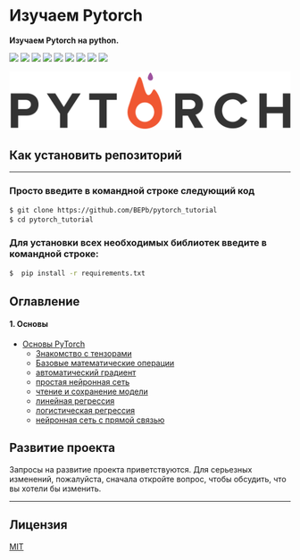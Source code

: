 # Изучаем Pytorch
<b> Изучаем Pytorch на python.</b>
<p>
  <img  src="https://img.shields.io/github/stars/BEPb/pytorch_tutorial" />
  <img src="https://img.shields.io/github/contributors/BEPb/pytorch_tutorial" />
  <img src="https://img.shields.io/github/last-commit/BEPb/pytorch_tutorial" />
  <img src="https://visitor-badge.laobi.icu/badge?page_id=BEPb.pytorch_tutorial" />
  <img src="https://img.shields.io/github/languages/count/BEPb/pytorch_tutorial" />
  <img src="https://img.shields.io/github/languages/top/BEPb/pytorch_tutorial" />

  <img src="https://img.shields.io/badge/license-MIT-blue.svg?color=f64152" />
  <img  src="https://img.shields.io/github/issues/BEPb/pytorch_tutorial" />
  <img  src="https://img.shields.io/github/issues-pr/BEPb/pytorch_tutorial" />
</p>


![GUI](img/pytorch.png)


## Как установить репозиторий
____
### Просто введите в командной строке следующий код
 
```sh
$ git clone https://github.com/BEPb/pytorch_tutorial
$ cd pytorch_tutorial
```
 
### Для установки всех необходимых библиотек введите в командной строке:
```sh
$  pip install -r requirements.txt
```


## Оглавление

#### 1. Основы
* [Основы PyTorch](https://github.com/BEPb/pytorch_tutorial/blob/master/01_%D0%BE%D1%81%D0%BD%D0%BE%D0%B2%D1%8B/README.md)
    - [Знакомство с тензорами](https://github.com/BEPb/pytorch_tutorial/blob/master/01_%D0%BE%D1%81%D0%BD%D0%BE%D0%B2%D1%8B/01_tensor.py)
    - [Базовые математические операции](https://github.com/BEPb/pytorch_tutorial/blob/master/01_%D0%BE%D1%81%D0%BD%D0%BE%D0%B2%D1%8B/02_BasicMath.py)
    - [автоматический градиент](https://github.com/BEPb/pytorch_tutorial/blob/master/01_%D0%BE%D1%81%D0%BD%D0%BE%D0%B2%D1%8B/03_gradient.py)
    - [простая нейронная сеть](https://github.com/BEPb/pytorch_tutorial/blob/master/01_%D0%BE%D1%81%D0%BD%D0%BE%D0%B2%D1%8B/04_simple_neural_network.py)
    - [чтение и сохранение модели](https://github.com/BEPb/pytorch_tutorial/blob/master/01_%D0%BE%D1%81%D0%BD%D0%BE%D0%B2%D1%8B/05_model.py)
    - [линейная регрессия](https://github.com/BEPb/pytorch_tutorial/blob/master/01_%D0%BE%D1%81%D0%BD%D0%BE%D0%B2%D1%8B/06_linear.py)
    - [логистическая регрессия](https://github.com/BEPb/pytorch_tutorial/blob/master/01_%D0%BE%D1%81%D0%BD%D0%BE%D0%B2%D1%8B/07_logistic.py)
    - [нейронная сеть с прямой связью](https://github.com/BEPb/pytorch_tutorial/blob/master/01_%D0%BE%D1%81%D0%BD%D0%BE%D0%B2%D1%8B/08_feedforward.py)
  



## Развитие проекта
Запросы на развитие проекта приветствуются. Для серьезных изменений, пожалуйста, сначала откройте вопрос, чтобы 
обсудить, что вы хотели бы изменить.
____

## Лицензия
[MIT](LICENSE.txt)